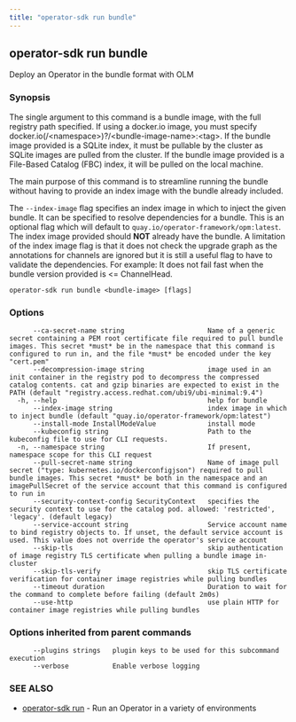 ```yaml
---
title: "operator-sdk run bundle"
---
```

## operator-sdk run bundle

Deploy an Operator in the bundle format with OLM

### Synopsis

The single argument to this command is a bundle image, with the full registry path specified.
If using a docker.io image, you must specify docker.io(/&lt;namespace&gt;)?/&lt;bundle-image-name&gt;:&lt;tag&gt;.
If the bundle image provided is a SQLite index, it must be pullable by the cluster as SQLite images are pulled from the cluster.
If the bundle image provided is a File-Based Catalog (FBC) index, it will be pulled on the local machine.

The main purpose of this command is to streamline running the bundle without having to provide an index image with the bundle already included.

The `--index-image` flag specifies an index image in which to inject the given bundle. It can be specified to resolve dependencies for a bundle. 
This is an optional flag which will default to `quay.io/operator-framework/opm:latest`.
The index image provided should **NOT** already have the bundle. A limitation of the index image flag is that it does not check the upgrade graph
as the annotations for channels are ignored but it is still a useful flag to have to validate the dependencies. 
For example: It does not fail fast when the bundle version provided is &lt;= ChannelHead.


```
operator-sdk run bundle <bundle-image> [flags]
```

### Options

```
      --ca-secret-name string                     Name of a generic secret containing a PEM root certificate file required to pull bundle images. This secret *must* be in the namespace that this command is configured to run in, and the file *must* be encoded under the key "cert.pem"
      --decompression-image string                image used in an init container in the registry pod to decompress the compressed catalog contents. cat and gzip binaries are expected to exist in the PATH (default "registry.access.redhat.com/ubi9/ubi-minimal:9.4")
  -h, --help                                      help for bundle
      --index-image string                        index image in which to inject bundle (default "quay.io/operator-framework/opm:latest")
      --install-mode InstallModeValue             install mode
      --kubeconfig string                         Path to the kubeconfig file to use for CLI requests.
  -n, --namespace string                          If present, namespace scope for this CLI request
      --pull-secret-name string                   Name of image pull secret ("type: kubernetes.io/dockerconfigjson") required to pull bundle images. This secret *must* be both in the namespace and an imagePullSecret of the service account that this command is configured to run in
      --security-context-config SecurityContext   specifies the security context to use for the catalog pod. allowed: 'restricted', 'legacy'. (default legacy)
      --service-account string                    Service account name to bind registry objects to. If unset, the default service account is used. This value does not override the operator's service account
      --skip-tls                                  skip authentication of image registry TLS certificate when pulling a bundle image in-cluster
      --skip-tls-verify                           skip TLS certificate verification for container image registries while pulling bundles
      --timeout duration                          Duration to wait for the command to complete before failing (default 2m0s)
      --use-http                                  use plain HTTP for container image registries while pulling bundles
```

### Options inherited from parent commands

```
      --plugins strings   plugin keys to be used for this subcommand execution
      --verbose           Enable verbose logging
```

### SEE ALSO

* [operator-sdk run](../operator-sdk_run)	 - Run an Operator in a variety of environments

